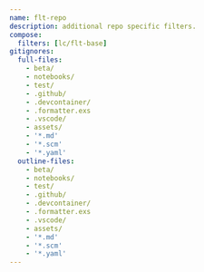 ```yaml
---
name: flt-repo
description: additional repo specific filters.
compose:
  filters: [lc/flt-base]
gitignores:
  full-files:
    - beta/
    - notebooks/
    - test/
    - .github/
    - .devcontainer/
    - .formatter.exs
    - .vscode/
    - assets/
    - '*.md'
    - '*.scm'
    - '*.yaml'
  outline-files:
    - beta/
    - notebooks/
    - test/
    - .github/
    - .devcontainer/
    - .formatter.exs
    - .vscode/
    - assets/
    - '*.md'
    - '*.scm'
    - '*.yaml'
---
```

